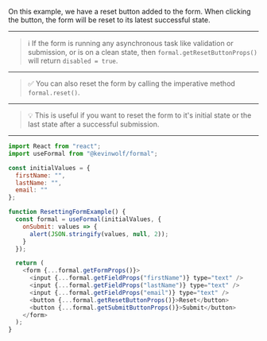 On this example, we have a reset button added to the form. When clicking the button, the form will be reset to its latest successful state.

---

> ℹ️ If the form is running any asynchronous task like validation or submission, or is on a clean state, then `formal.getResetButtonProps()` will return `disabled = true`.

---

> ✅ You can also reset the form by calling the imperative method `formal.reset()`.

---

> 💡 This is useful if you want to reset the form to it's initial state or the last state after a successful submission.

---

```javascript
import React from "react";
import useFormal from "@kevinwolf/formal";

const initialValues = {
  firstName: "",
  lastName: "",
  email: ""
};

function ResettingFormExample() {
  const formal = useFormal(initialValues, {
    onSubmit: values => {
      alert(JSON.stringify(values, null, 2));
    }
  });

  return (
    <form {...formal.getFormProps()}>
      <input {...formal.getFieldProps("firstName")} type="text" />
      <input {...formal.getFieldProps("lastName")} type="text" />
      <input {...formal.getFieldProps("email")} type="text" />
      <button {...formal.getResetButtonProps()}>Reset</button>
      <button {...formal.getSubmitButtonProps()}>Submit</button>
    </form>
  );
}
```
